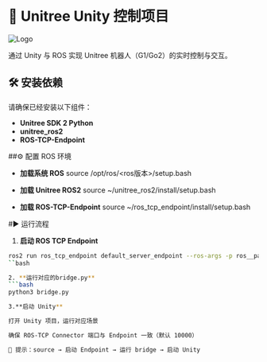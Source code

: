 # 🐾 Unitree Unity 控制项目

![Logo](https://example.com/logo.png)

通过 Unity 与 ROS 实现 Unitree 机器人（G1/Go2）的实时控制与交互。

## 🛠️ 安装依赖

请确保已经安装以下组件：

- **Unitree SDK 2 Python**
- **unitree_ros2**
- **ROS-TCP-Endpoint**


##⚙️ 配置 ROS 环境

- **加载系统 ROS**
source /opt/ros/<ros版本>/setup.bash

- **加载 Unitree ROS2**
source ~/unitree_ros2/install/setup.bash

- **加载 ROS-TCP-Endpoint**
source ~/ros_tcp_endpoint/install/setup.bash

#▶️ 运行流程
1. **启动 ROS TCP Endpoint**
```bash
ros2 run ros_tcp_endpoint default_server_endpoint --ros-args -p ros__parameters.ros_tcp_port:=10000
``bash

2. **运行对应的bridge.py**
```bash
python3 bridge.py

3.**启动 Unity**

打开 Unity 项目，运行对应场景

确保 ROS-TCP Connector 端口与 Endpoint 一致（默认 10000）

🔹 提示：source → 启动 Endpoint → 运行 bridge → 启动 Unity

